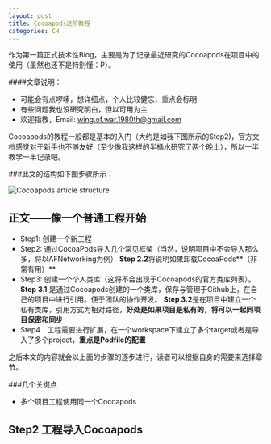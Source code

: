 ```yaml
---
layout: post
title: Cocoapods进阶教程
categories: CH
---
```


作为第一篇正式技术性Blog，主要是为了记录最近研究的Cocoapods在项目中的使用（虽然也还不是特别懂：P）。

####文章说明：
* 可能会有点啰嗦，想详细点，个人比较健忘，重点会标明
* 有些问题我也没研究明白，但以可用为主
* 欢迎指教，Email: wing.of.war.1980th@gmail.com


Cocoapods的教程一般都是基本的入门（大约是如我下图所示的Step2)，官方文档感觉对于新手也不够友好（至少像我这样的半桶水研究了两个晚上），所以一半教学一半记录吧。

###此文的结构如下图步骤所示：

![Cocoapods article  structure](https://github.com/Wing-Of-War/wing-of-war.github.com/blob/master/_postsImages/Cocoapods%20article%20%20structure.jpg)




## 正文——像一个普通工程开始
* Step1: 创建一个新工程
* Step2: 通过CocoaPods导入几个常见框架（当然，说明项目中不会导入那么多，将以AFNetworking为例）
**Step 2.2**将说明如果卸载CocoaPods**（非常有用）**
* Step3: 创建一个个人类库（这将不会出现于Cocoapods的官方类库列表）。
**Step 3.1** 是通过Cocoapods创建的一个类库，保存与管理于Github上，在自己的项目中进行引用。便于团队的协作开发。
**Step 3.2**是在项目中建立一个私有类库，引用方式为相对路径，**好处是如果项目是私有的，将可以一起同项目保密和同步**
* Step4：工程需要进行扩展，在一个workspace下建立了多个target或者是导入了多个project，**重点是Podfile的配置**

之后本文的内容就会以上面的步骤的逐步进行，读者可以根据自身的需要来选择章节。

###几个关键点
* 多个项目工程使用同一个Cocoapods

## Step2 工程导入Cocoapods